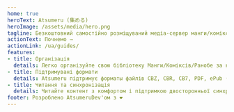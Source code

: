 ```yaml
---
home: true
heroText: Atsumeru (集める)
heroImage: /assets/media/hero.png
tagline: Безкоштовний самостійно розміщуваний медіа-сервер манги/коміксів/ранобе з відкритим кодом
actionText: Почнемо →
actionLink: /ua/guides/
features:
- title: Організація
  details: Легко організуйте свою бібліотеку Манги/Коміксів/Ранобе за категоріями/типами. Редагуйте/записуйте метадані своїх Серій/Архівів, використовуючи новий потужний формат метаданих. Керуйте сервером і редагуйте свою бібліотеку за допомогою додатку Atsumeru Manager (Windows/Linux)
- title: Підтримувані формати
  details: Atsumeru підтримує форматы файлів CBZ, CBR, CB7, PDF, ePub (з обмеженнями), FB2 (з обмеженнями) і Djvu. Метадані вашої бібліотеки можуть бути збережені у файлах ComicInfo.xml або потужному book_info.json (розробленому для Atsumeru)
- title: Читання та синхронізація
  details: Читайте контент з комфортом і підтримкою двосторонньої синхронізації історії в додатках Atsumeru (Android), AniLabX (Android) або Atsumeru Manager (Windows/Linux)
footer: Розроблено AtsumeruDev'ом з ❤️
---
```

